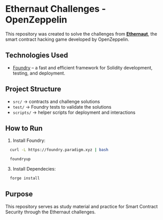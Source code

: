 # Ethernaut Challenges - OpenZeppelin  

This repository was created to  solve the challenges from **[Ethernaut](https://ethernaut.openzeppelin.com/)**, the smart contract hacking game developed by OpenZeppelin.  

## Technologies Used  
- [Foundry](https://book.getfoundry.sh/) – a fast and efficient framework for Solidity development, testing, and deployment.  

## Project Structure  
- `src/` → contracts and challenge solutions  
- `test/` → Foundry tests to validate the solutions  
- `scripts/` → helper scripts for deployment and interactions  

## How to Run  
1. Install Foundry:
```bash
  curl -L https://foundry.paradigm.xyz | bash
```
```bash
  foundryup
``` 
   
3. Install Dependecies:
```bash
  forge install
``` 

## Purpose

This repository serves as study material and practice for Smart Contract Security through the Ethernaut challenges.
